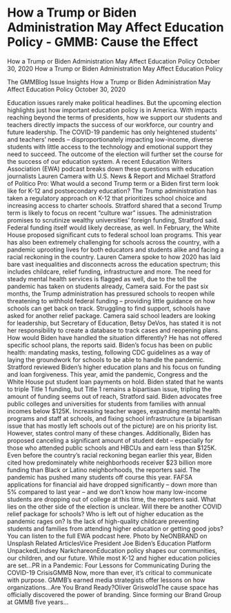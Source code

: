 # How a Trump or Biden Administration May Affect Education Policy - GMMB: Cause the Effect


How a Trump or Biden Administration May Affect Education Policy
October 30, 2020
How a Trump or Biden Administration May Affect Education Policy
 
The GMMBlog
Issue Insights How a Trump or Biden Administration May Affect Education Policy
October 30, 2020
 
Education issues rarely make political headlines. But the upcoming election highlights just how important education policy is in America. With impacts reaching beyond the terms of presidents, how we support our students and teachers directly impacts the success of our workforce, our country and future leadership.
The COVID-19 pandemic has only heightened students’ and teachers’ needs – disproportionately impacting low-income, diverse students with little access to the technology and emotional support they need to succeed. The outcome of the election will further set the course for the success of our education system.
A recent Education Writers Association (EWA) podcast breaks down these questions with education journalists Lauren Camera with U.S. News & Report and Michael Stratford of Politico Pro: What would a second Trump term or a Biden first term look like for K-12 and postsecondary education?
The Trump administration has taken a regulatory approach on K-12 that prioritizes school choice and increasing access to charter schools. Stratford shared that a second Trump term is likely to focus on recent “culture war” issues. The administration promises to scrutinize wealthy universities’ foreign funding, Stratford said. Federal funding itself would likely decrease, as well. In February, the White House proposed significant cuts to federal school loan programs.
This year has also been extremely challenging for schools across the country, with a pandemic uprooting lives for both educators and students alike and facing a racial reckoning in the country. Lauren Camera spoke to how 2020 has laid bare vast inequalities and disconnects across the education spectrum; this includes childcare, relief funding, infrastructure and more. The need for steady mental health services is flagged as well, due to the toll the pandemic has taken on students already, Camera said.
For the past six months, the Trump administration has pressured schools to reopen while threatening to withhold federal funding – providing little guidance on how schools can get back on track. Struggling to find support, schools have asked for another relief package. Camera said school leaders are looking for leadership, but Secretary of Education, Betsy DeVos, has stated it is not her responsibility to create a database to track cases and reopening plans.
How would Biden have handled the situation differently? He has not offered specific school plans, the reports said. Biden’s focus has been on public health: mandating masks, testing, following CDC guidelines as a way of laying the groundwork for schools to be able to handle the pandemic.
Stratford reviewed Biden’s higher education plans and his focus on funding and loan forgiveness. This year, amid the pandemic, Congress and the White House put student loan payments on hold. Biden stated that he wants to triple Title 1 funding, but Title 1 remains a bipartisan issue, tripling the amount of funding seems out of reach, Stratford said. Biden advocates free public colleges and universities for students from families with annual incomes below $125K. Increasing teacher wages, expanding mental health programs and staff at schools, and fixing school infrastructure (a bipartisan issue that has mostly left schools out of the picture) are on his priority list. However, states control many of these changes.
Additionally, Biden has proposed canceling a significant amount of student debt – especially for those who attended public schools and HBCUs and earn less than $125K. Even before the country’s racial reckoning began earlier this year, Biden cited how predominately white neighborhoods receiver $23 billion more funding than Black or Latino neighborhoods, the reporters said.
The pandemic has pushed many students off course this year. FAFSA applications for financial aid have dropped significantly – down more than 5% compared to last year – and we don’t know how many low-income students are dropping out of college at this time, the reporters said.
What lies on the other side of the election is unclear. Will there be another COVID relief package for schools? Who is left out of higher education as the pandemic rages on? Is the lack of high-quality childcare preventing students and families from attending higher education or getting good jobs?
You can listen to the full EWA podcast here.
Photo by NeONBRAND on Unsplash
Related ArticlesVice President Joe Biden’s Education Platform UnpackedLindsey NarkchareonEducation policy shapes our communities, our children, and our future. While most K-12 and higher education policies are set…PR in a Pandemic: Four Lessons for Communicating During the COVID-19 CrisisGMMB Now, more than ever, it’s critical to communicate with purpose. GMMB’s earned media strategists offer lessons on how organizations…Are You Brand Ready?Oliver GriswoldThe cause space has officially discovered the power of branding. Since forming our Brand Group at GMMB five years…
